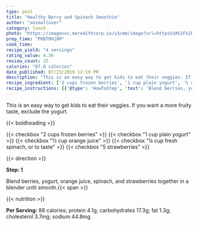 ```yaml
---
type: post
title: "Healthy Berry and Spinach Smoothie"
author: "animalluver"
category: lunch
photo: "https://imagesvc.meredithcorp.io/v3/mm/image?url=https%3A%2F%2Fimages.media-allrecipes.com%2Fuserphotos%2F1937442.jpg"
prep_time: "P0DT0H10M"
cook_time: 
recipe_yield: "4 servings"
rating_value: 4.36
review_count: 25
calories: "87.8 calories"
date_published: 07/23/2019 12:19 PM
description: "This is an easy way to get kids to eat their veggies. If you want a more fruity taste, exclude the yogurt."
recipe_ingredient: ['2 cups frozen berries', '1 cup plain yogurt', '½ cup orange juice', '¼ cup fresh spinach, or to taste', '5 strawberries']
recipe_instructions: [{'@type': 'HowToStep', 'text': 'Blend berries, yogurt, orange juice, spinach, and strawberries together in a blender until smooth.\n'}]
---
```


This is an easy way to get kids to eat their veggies. If you want a more fruity taste, exclude the yogurt. 

{{< boldheading >}}

{{< checkbox "2 cups frozen berries" >}}
{{< checkbox "1 cup plain yogurt" >}}
{{< checkbox "½ cup orange juice" >}}
{{< checkbox "¼ cup fresh spinach, or to taste" >}}
{{< checkbox "5  strawberries" >}}


{{< direction >}}

**Step: 1**

Blend berries, yogurt, orange juice, spinach, and strawberries together in a blender until smooth.{{< span >}}

{{< nutrition >}}

**Per Serving:** 88 calories; protein 4.1g; carbohydrates 17.3g; fat 1.3g; cholesterol 3.7mg; sodium 44.8mg.
